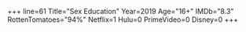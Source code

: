+++
line=61
Title="Sex Education"
Year=2019
Age="16+"
IMDb="8.3"
RottenTomatoes="94%"
Netflix=1
Hulu=0
PrimeVideo=0
Disney=0
+++

